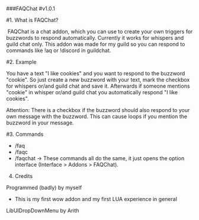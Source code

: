###FAQChat
#v1.0.1

#1. What is FAQChat?

 FAQChat is a chat addon, which you can use to create your own triggers for buzzwords to respond automatically. Currently it works for whispers and guild chat only. This addon was made for my guild so you can respond to commands like !aq or !discord in guildchat.

#2. Example

You have a text "I like cookies" and you want to respond to the buzzword "cookie". So just create a new buzzword with your text, mark the checkbox for whispers or/and guild chat and save it. Afterwards if someone mentions "cookie" in whisper or/and guild chat you automatically respond "I like cookies".

Attention: There is a checkbox if the buzzword should also respond to your own message with the buzzword. This can cause loops if you mention the buzzword in your message.

#3. Commands

- /faq
- /faqc
- /faqchat
-> These commands all do the same, it just opens the option interface (Interface > Addons > FAQChat).

4. Credits 

Programmed (badly) by myself
- This is my first wow addon and my first LUA experience in general

LibUIDropDownMenu by Arith
